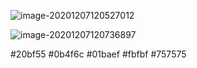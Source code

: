 ![image-20201207120527012](C:\Users\camer\AppData\Roaming\Typora\typora-user-images\image-20201207120527012.png)

![image-20201207120736897](C:\Users\camer\AppData\Roaming\Typora\typora-user-images\image-20201207120736897.png)

#20bf55	#0b4f6c	#01baef	#fbfbf	#757575


